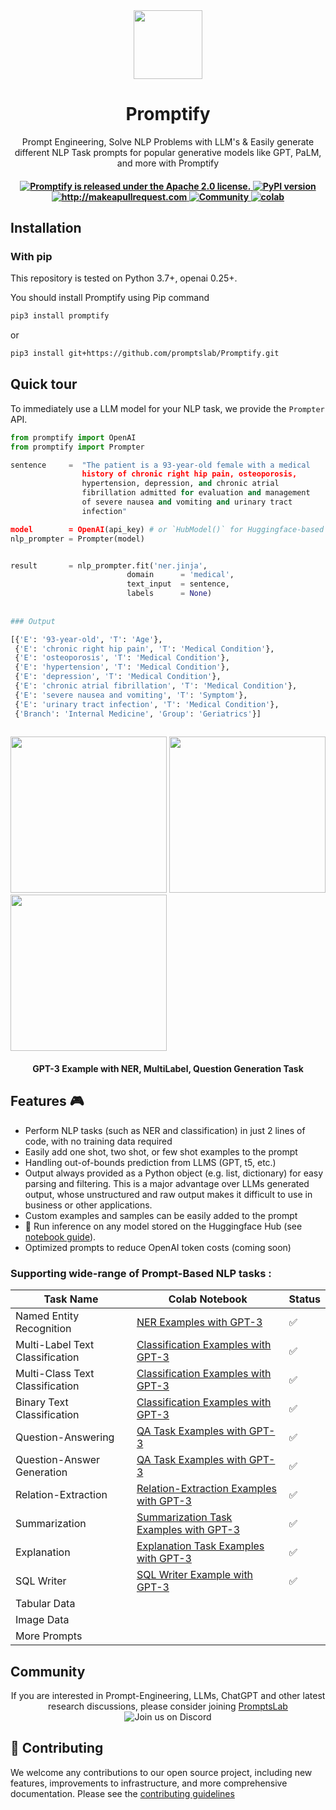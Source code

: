 <div align="center">
<img width="110px" src="https://raw.githubusercontent.com/promptslab/Promptify/main/logo/logo.png">
<h1>Promptify</h1></div>
<!-- 
<h2 align="center">Promptify</h2> -->

<p align="center">
  <p align="center">Prompt Engineering, Solve NLP Problems with LLM's & Easily generate different NLP Task prompts for popular generative models like GPT, PaLM, and more with Promptify
</p>
</p>

 <h4 align="center">
  <a href="https://github.com/promptslab/Promptify/blob/main/LICENSE">
    <img src="https://img.shields.io/badge/License-Apache_2.0-blue.svg" alt="Promptify is released under the Apache 2.0 license." />
  </a>
  <a href="https://pypi.org/project/promptify/">
    <img src="https://badge.fury.io/py/Promptify.svg" alt="PyPI version" />
  </a>
  <a href="http://makeapullrequest.com">
    <img src="https://img.shields.io/badge/PRs-welcome-brightgreen.svg?style=flat-square" alt="http://makeapullrequest.com" />
  </a>
  <a href="https://discord.gg/m88xfYMbK6">
    <img src="https://img.shields.io/badge/Discord-Community-orange" alt="Community" />
  </a>
  <a href="#">
    <img src="https://colab.research.google.com/assets/colab-badge.svg" alt="colab" />
  </a>
</h4>


## Installation

### With pip

This repository is tested on Python 3.7+, openai 0.25+.

You should install Promptify using Pip command

```bash
pip3 install promptify
```

or

```bash
pip3 install git+https://github.com/promptslab/Promptify.git
```

## Quick tour

To immediately use a LLM model for your NLP task, we provide the `Prompter` API.

```python
from promptify import OpenAI
from promptify import Prompter

sentence     =  "The patient is a 93-year-old female with a medical  				 
                history of chronic right hip pain, osteoporosis,					
                hypertension, depression, and chronic atrial						
                fibrillation admitted for evaluation and management				
                of severe nausea and vomiting and urinary tract				
                infection"

model        = OpenAI(api_key) # or `HubModel()` for Huggingface-based inference
nlp_prompter = Prompter(model)


result       = nlp_prompter.fit('ner.jinja',
                          domain      = 'medical',
                          text_input  = sentence, 
                          labels      = None)
                          
                          
### Output

[{'E': '93-year-old', 'T': 'Age'},
 {'E': 'chronic right hip pain', 'T': 'Medical Condition'},
 {'E': 'osteoporosis', 'T': 'Medical Condition'},
 {'E': 'hypertension', 'T': 'Medical Condition'},
 {'E': 'depression', 'T': 'Medical Condition'},
 {'E': 'chronic atrial fibrillation', 'T': 'Medical Condition'},
 {'E': 'severe nausea and vomiting', 'T': 'Symptom'},
 {'E': 'urinary tract infection', 'T': 'Medical Condition'},
 {'Branch': 'Internal Medicine', 'Group': 'Geriatrics'}]
 
```

<p float="left">
  <img src="https://raw.githubusercontent.com/promptslab/Promptify/main/logo/ner.png" width="250" />
  <img src="https://raw.githubusercontent.com/promptslab/Promptify/main/logo/multilabel.png" width="250" /> 
  <img src="https://raw.githubusercontent.com/promptslab/Promptify/main/logo/qa_gen.png" width="250" />
</p>
<h4 align="center">GPT-3 Example with NER, MultiLabel, Question Generation Task</h3>


<h2>Features 🎮 </h2>
<ul>
  <li> Perform NLP tasks (such as NER and classification) in just 2 lines of code, with no training data required</li>
  <li> Easily add one shot, two shot, or few shot examples to the prompt</li>
  <li> Handling out-of-bounds prediction from LLMS (GPT, t5, etc.)</li>
  <li> Output always provided as a Python object (e.g. list, dictionary) for easy parsing and filtering. This is a major advantage over LLMs generated output, whose unstructured and raw output makes it difficult to use in business or other applications.</li>
  <li> Custom examples and samples can be easily added to the prompt</li>
  <li> 🤗 Run inference on any model stored on the Huggingface Hub (see <a href="https://github.com/promptslab/Promptify/blob/main/examples/huggingface.ipynb">notebook guide</a>).</li>
  <li> Optimized prompts to reduce OpenAI token costs (coming soon)</li>
</ul>


### Supporting wide-range of Prompt-Based NLP tasks :

| Task Name | Colab Notebook | Status |
|-------------|-------|-------|
| Named Entity Recognition | [NER Examples with GPT-3](https://colab.research.google.com/drive/16DUUV72oQPxaZdGMH9xH1WbHYu6Jqk9Q?usp=sharing) | ✅  |
| Multi-Label Text Classification | [Classification Examples with GPT-3](https://colab.research.google.com/drive/1gNqDxNyMMUO67DxigzRAOa7C_Tcr2g6M?usp=sharing) | ✅    |
| Multi-Class Text Classification | [Classification Examples with GPT-3](https://colab.research.google.com/drive/1gNqDxNyMMUO67DxigzRAOa7C_Tcr2g6M?usp=sharing) | ✅    |
| Binary Text Classification  | [Classification Examples with GPT-3](https://colab.research.google.com/drive/1gNqDxNyMMUO67DxigzRAOa7C_Tcr2g6M?usp=sharing) | ✅    |
| Question-Answering | [QA Task Examples with GPT-3](https://colab.research.google.com/drive/1Yhl7iFb7JF0x89r1L3aDuufydVWX_VrL?usp=sharing) | ✅    |
| Question-Answer Generation | [QA Task Examples with GPT-3](https://colab.research.google.com/drive/1Yhl7iFb7JF0x89r1L3aDuufydVWX_VrL?usp=sharing) | ✅    |
| Relation-Extraction | [Relation-Extraction Examples with GPT-3](https://colab.research.google.com/drive/1iW4QNjllc8ktaQBWh3_04340V-tap1co?usp=sharing) | ✅    |
| Summarization  | [Summarization Task Examples with GPT-3](https://colab.research.google.com/drive/1PlXIAMDtrK-RyVdDhiSZy6ztcDWsNPNw?usp=sharing) | ✅    |
| Explanation    | [Explanation Task Examples with GPT-3](https://colab.research.google.com/drive/1PlXIAMDtrK-RyVdDhiSZy6ztcDWsNPNw?usp=sharing) | ✅    |
| SQL Writer    | [SQL Writer Example with GPT-3](https://colab.research.google.com/drive/1JNUYCTdqkdeIAxiX-NzR-4dngdmWj0rV?usp=sharing) | ✅    |
| Tabular Data | |    |
| Image Data | |     |
| More Prompts | |     |

## Community 
<div align="center">
If you are interested in Prompt-Engineering, LLMs, ChatGPT and other latest research discussions, please consider joining <a href="https://discord.gg/m88xfYMbK6">PromptsLab</a></div>
<div align="center">
<img alt="Join us on Discord" src="https://img.shields.io/discord/1069129502472556587?color=5865F2&logo=discord&logoColor=white">
</div>


## 💁 Contributing

We welcome any contributions to our open source project, including new features, improvements to infrastructure, and more comprehensive documentation. 
Please see the [contributing guidelines](contribute.md)
